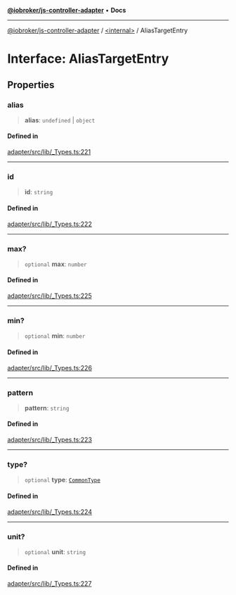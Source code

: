 [**@iobroker/js-controller-adapter**](../../README.md) • **Docs**

***

[@iobroker/js-controller-adapter](../../globals.md) / [\<internal\>](../README.md) / AliasTargetEntry

# Interface: AliasTargetEntry

## Properties

### alias

> **alias**: `undefined` \| `object`

#### Defined in

[adapter/src/lib/\_Types.ts:221](https://github.com/ioBroker/ioBroker.js-controller/blob/db3148f4f009815e1f45f53311ac77bd26045ce1/packages/adapter/src/lib/_Types.ts#L221)

***

### id

> **id**: `string`

#### Defined in

[adapter/src/lib/\_Types.ts:222](https://github.com/ioBroker/ioBroker.js-controller/blob/db3148f4f009815e1f45f53311ac77bd26045ce1/packages/adapter/src/lib/_Types.ts#L222)

***

### max?

> `optional` **max**: `number`

#### Defined in

[adapter/src/lib/\_Types.ts:225](https://github.com/ioBroker/ioBroker.js-controller/blob/db3148f4f009815e1f45f53311ac77bd26045ce1/packages/adapter/src/lib/_Types.ts#L225)

***

### min?

> `optional` **min**: `number`

#### Defined in

[adapter/src/lib/\_Types.ts:226](https://github.com/ioBroker/ioBroker.js-controller/blob/db3148f4f009815e1f45f53311ac77bd26045ce1/packages/adapter/src/lib/_Types.ts#L226)

***

### pattern

> **pattern**: `string`

#### Defined in

[adapter/src/lib/\_Types.ts:223](https://github.com/ioBroker/ioBroker.js-controller/blob/db3148f4f009815e1f45f53311ac77bd26045ce1/packages/adapter/src/lib/_Types.ts#L223)

***

### type?

> `optional` **type**: [`CommonType`](../type-aliases/CommonType.md)

#### Defined in

[adapter/src/lib/\_Types.ts:224](https://github.com/ioBroker/ioBroker.js-controller/blob/db3148f4f009815e1f45f53311ac77bd26045ce1/packages/adapter/src/lib/_Types.ts#L224)

***

### unit?

> `optional` **unit**: `string`

#### Defined in

[adapter/src/lib/\_Types.ts:227](https://github.com/ioBroker/ioBroker.js-controller/blob/db3148f4f009815e1f45f53311ac77bd26045ce1/packages/adapter/src/lib/_Types.ts#L227)
